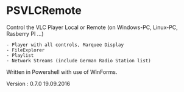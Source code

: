 # PSVLCRemote 
Control the VLC Player Local or Remote (on Windows-PC, Linux-PC, Rasberry PI ...)

	- Player with all controls, Marquee Display
    - FileExplorer
	- Playlist
	- Network Streams (include German Radio Station list)

Written in Powershell with use of WinForms. 

Version : 0.7.0  19.09.2016
